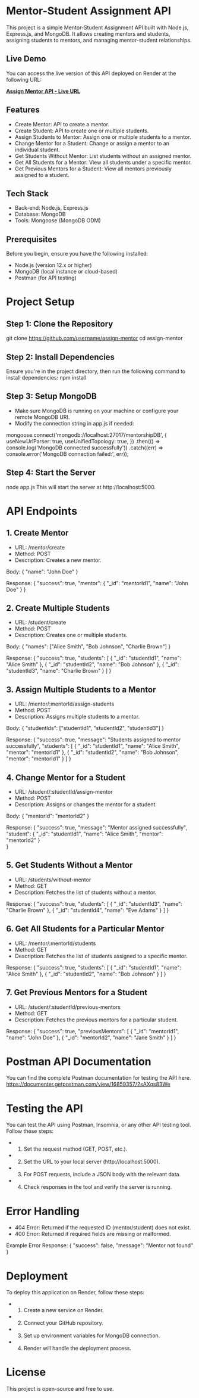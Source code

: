 # Mentor-Student Assignment API

This project is a simple Mentor-Student Assignment API built with Node.js, Express.js, and MongoDB. It allows creating mentors and students, assigning students to mentors, and managing mentor-student relationships.

## Live Demo

You can access the live version of this API deployed on Render at the following URL:

**[Assign Mentor API - Live URL](https://assign-mentor-diln.onrender.com)**

## Features

- Create Mentor: API to create a mentor.
- Create Student: API to create one or multiple students.
- Assign Students to Mentor: Assign one or multiple students to a mentor.
- Change Mentor for a Student: Change or assign a mentor to an individual student.
- Get Students Without Mentor: List students without an assigned mentor.
- Get All Students for a Mentor: View all students under a specific mentor.
- Get Previous Mentors for a Student: View all mentors previously assigned to a student.

## Tech Stack

* Back-end: Node.js, Express.js
* Database: MongoDB
* Tools: Mongoose (MongoDB ODM)

## Prerequisites

Before you begin, ensure you have the following installed:

* Node.js (version 12.x or higher)
* MongoDB (local instance or cloud-based)
* Postman (for API testing)

# Project Setup

## Step 1: Clone the Repository

git clone https://github.com/username/assign-mentor
cd assign-mentor

## Step 2: Install Dependencies

Ensure you're in the project directory, then run the following command to install dependencies:
npm install

## Step 3: Setup MongoDB

- Make sure MongoDB is running on your machine or configure your remote MongoDB URI.
- Modify the connection string in app.js if needed:

mongoose.connect('mongodb://localhost:27017/mentorshipDB', {
    useNewUrlParser: true,
    useUnifiedTopology: true,
})
.then(() => console.log('MongoDB connected successfully'))
.catch((err) => console.error('MongoDB connection failed:', err));


## Step 4: Start the Server

node app.js
This will start the server at http://localhost:5000.

# API Endpoints
## 1. Create Mentor

- URL: /mentor/create
- Method: POST
- Description: Creates a new mentor.

Body:
    {
    "name": "John Doe"
    }

Response:
    {
    "success": true,
    "mentor": {
        "_id": "mentorId1",
        "name": "John Doe"
            }
    }

## 2. Create Multiple Students

- URL: /student/create
- Method: POST
- Description: Creates one or multiple students.

Body:
    {
    "names": ["Alice Smith", "Bob Johnson", "Charlie Brown"]
    }

Response:
    {
    "success": true,
    "students": [
        { "_id": "studentId1", "name": "Alice Smith" },
        { "_id": "studentId2", "name": "Bob Johnson" },
        { "_id": "studentId3", "name": "Charlie Brown" }
    ]
    }

## 3. Assign Multiple Students to a Mentor

- URL: /mentor/:mentorId/assign-students
- Method: POST
- Description: Assigns multiple students to a mentor.

Body:
    {
    "studentIds": ["studentId1", "studentId2", "studentId3"]
    }

Response:
    {
    "success": true,
    "message": "Students assigned to mentor successfully",
    "students": [
        { "_id": "studentId1", "name": "Alice Smith", "mentor": "mentorId1" },
        { "_id": "studentId2", "name": "Bob Johnson", "mentor": "mentorId1" }
    ]
    }


## 4. Change Mentor for a Student

- URL: /student/:studentId/assign-mentor
- Method: POST
- Description: Assigns or changes the mentor for a student.

Body:
    {
    "mentorId": "mentorId2"
    }

Response:
    {
    "success": true,
    "message": "Mentor assigned successfully",
    "student": {
        "_id": "studentId1",
        "name": "Alice Smith",
        "mentor": "mentorId2"
            }   
    }

## 5. Get Students Without a Mentor

- URL: /students/without-mentor
- Method: GET
- Description: Fetches the list of students without a mentor.

Response:
    {
    "success": true,
    "students": [
        { "_id": "studentId3", "name": "Charlie Brown" },
        { "_id": "studentId4", "name": "Eve Adams" }
    ]
    }

## 6. Get All Students for a Particular Mentor

- URL: /mentor/:mentorId/students
- Method: GET
- Description: Fetches the list of students assigned to a specific mentor.

Response:
    {
    "success": true,
    "students": [
        { "_id": "studentId1", "name": "Alice Smith" },
        { "_id": "studentId2", "name": "Bob Johnson" }
    ]
    }

## 7. Get Previous Mentors for a Student

- URL: /student/:studentId/previous-mentors
- Method: GET
- Description: Fetches the previous mentors for a particular student.

Response:
    {
    "success": true,
    "previousMentors": [
        { "_id": "mentorId1", "name": "John Doe" },
        { "_id": "mentorId2", "name": "Jane Smith" }
    ]
    }

# Postman API Documentation

You can find the complete Postman documentation for testing the API here. https://documenter.getpostman.com/view/16859357/2sAXqs83We

# Testing the API

You can test the API using Postman, Insomnia, or any other API testing tool. Follow these steps:

- 1. Set the request method (GET, POST, etc.).
- 2. Set the URL to your local server (http://localhost:5000).
- 3. For POST requests, include a JSON body with the relevant data.
- 4. Check responses in the tool and verify the server is running.

# Error Handling

- 404 Error: Returned if the requested ID (mentor/student) does not exist.
- 400 Error: Returned if required fields are missing or malformed.
    
Example Error Response:
    {
    "success": false,
    "message": "Mentor not found"
    }

# Deployment

To deploy this application on Render, follow these steps:

- 1. Create a new service on Render.
- 2. Connect your GitHub repository.
- 3. Set up environment variables for MongoDB connection.
- 4. Render will handle the deployment process.

# License

This project is open-source and free to use.
